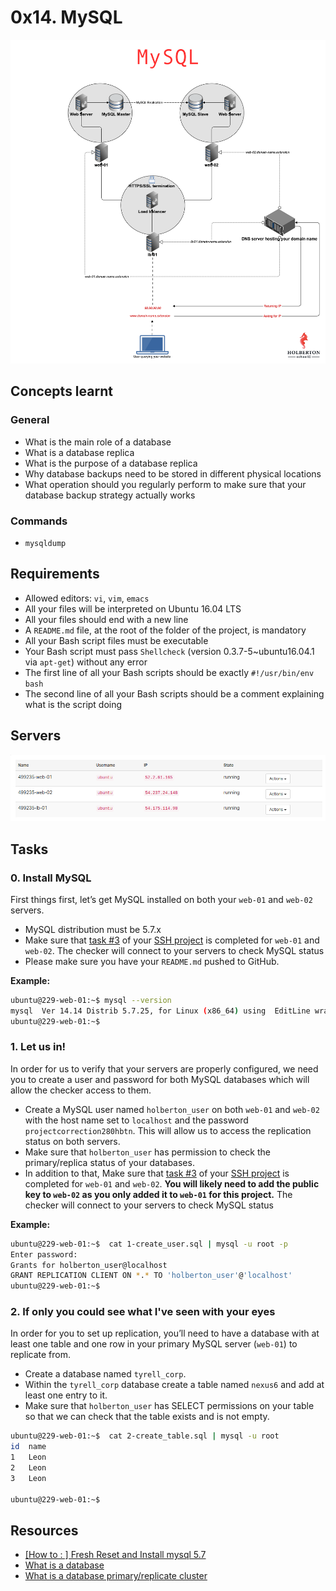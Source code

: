 # 0x14. MySQL

![Mysql](/images/14_1.png)

## Concepts learnt
### General
- What is the main role of a database
- What is a database replica
- What is the purpose of a database replica
- Why database backups need to be stored in different physical locations
- What operation should you regularly perform to make sure that your database backup strategy actually works

### Commands
- `mysqldump`

## Requirements
- Allowed editors: `vi`, `vim`, `emacs`
- All your files will be interpreted on Ubuntu 16.04 LTS
- All your files should end with a new line
- A `README.md` file, at the root of the folder of the project, is mandatory
- All your Bash script files must be executable
- Your Bash script must pass `Shellcheck` (version 0.3.7-5~ubuntu16.04.1 via `apt-get`) without any error
- The first line of all your Bash scripts should be exactly `#!/usr/bin/env bash`
- The second line of all your Bash scripts should be a comment explaining what is the script doing

## Servers

![Servers](/0x0F-load_balancer/images/image.png)

## Tasks
### 0. Install MySQL
First things first, let’s get MySQL installed on both your `web-01` and `web-02` servers.

- MySQL distribution must be 5.7.x
- Make sure that [task #3](/0x0B-ssh/3-add_ssh_key) of your [SSH project](/0x0B-ssh/) is completed for `web-01` and `web-02`. The checker will connect to your servers to check MySQL status
- Please make sure you have your `README.md` pushed to GitHub.

**Example:**
```bash
ubuntu@229-web-01:~$ mysql --version
mysql  Ver 14.14 Distrib 5.7.25, for Linux (x86_64) using  EditLine wrapper
ubuntu@229-web-01:~$
```
### 1. Let us in!
In order for us to verify that your servers are properly configured, we need you to create a user and password for both MySQL databases which will allow the checker access to them.

- Create a MySQL user named `holberton_user` on both `web-01` and `web-02` with the host name set to `localhost` and the password `projectcorrection280hbtn`. This will allow us to access the replication status on both servers.
- Make sure that `holberton_user` has permission to check the primary/replica status of your databases.
- In addition to that, Make sure that [task #3](/0x0B-ssh/3-add_ssh_key) of your [SSH project](/0x0B-ssh/) is completed for `web-01` and `web-02`. **You will likely need to add the public key to `web-02` as you only added it to `web-01` for this project.** The checker will connect to your servers to check MySQL status

**Example:**
```bash
ubuntu@229-web-01:~$  cat 1-create_user.sql | mysql -u root -p
Enter password: 
Grants for holberton_user@localhost
GRANT REPLICATION CLIENT ON *.* TO 'holberton_user'@'localhost'
ubuntu@229-web-01:~$
```
### 2. If only you could see what I've seen with your eyes
In order for you to set up replication, you’ll need to have a database with at least one table and one row in your primary MySQL server (`web-01`) to replicate from.

- Create a database named `tyrell_corp`.
- Within the `tyrell_corp` database create a table named `nexus6` and add at least one entry to it.
- Make sure that `holberton_user` has SELECT permissions on your table so that we can check that the table exists and is not empty.
```bash
ubuntu@229-web-01:~$  cat 2-create_table.sql | mysql -u root
id	name
1	Leon
2	Leon
3	Leon

ubuntu@229-web-01:~$
```
### 
### 
### 
## Resources
- [[How to : ] Fresh Reset and Install mysql 5.7](https://docs.google.com/document/d/1btVRofXP75Cj90_xq2x8AmzuMPOKq6D_Dt_SCDD6GrU/edit)
- [What is a database](https://www.techtarget.com/searchdatamanagement/definition/database)
- [What is a database primary/replicate cluster](https://www.digitalocean.com/community/tutorials/how-to-choose-a-redundancy-plan-to-ensure-high-availability#sql-replication)